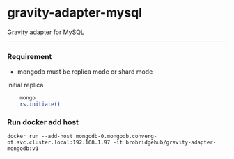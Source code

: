 # gravity-adapter-mysql

Gravity adapter for MySQL

---

### Requirement
* mongodb must be replica mode or shard mode

initial replica
```bash
	mongo
	rs.initiate()
```
### Run docker add host
```
docker run --add-host mongodb-0.mongodb.converg-ot.svc.cluster.local:192.168.1.97 -it brobridgehub/gravity-adapter-mongodb:v1
```
